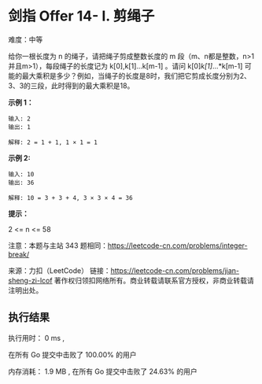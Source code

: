 # 剑指 Offer 14- I. 剪绳子

难度：中等

给你一根长度为 n 的绳子，请把绳子剪成整数长度的 m 段（m、n都是整数，n>1并且m>1），每段绳子的长度记为 k[0],k[1]...k[m-1] 。请问 k[0]*k[1]*...*k[m-1] 可能的最大乘积是多少？例如，当绳子的长度是8时，我们把它剪成长度分别为2、3、3的三段，此时得到的最大乘积是18。

**示例 1：**

```
输入: 2
输出: 1

解释: 2 = 1 + 1, 1 × 1 = 1
```


**示例 2:**

```
输入: 10
输出: 36

解释: 10 = 3 + 3 + 4, 3 × 3 × 4 = 36
```

**提示：**

2 <= n <= 58

注意：本题与主站 343 题相同：https://leetcode-cn.com/problems/integer-break/



来源：力扣（LeetCode）
链接：https://leetcode-cn.com/problems/jian-sheng-zi-lcof
著作权归领扣网络所有。商业转载请联系官方授权，非商业转载请注明出处。


## 执行结果

执行用时： 0 ms , 

在所有 Go 提交中击败了 100.00% 的用户

内存消耗： 1.9 MB , 在所有 Go 提交中击败了 24.63% 的用户